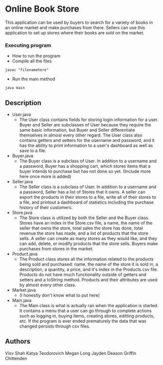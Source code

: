 # Online Book Store

This application can be used by buyers to search for a variety of books in an online market and make purchases from there. Sellers can use this application to set up stores where their books are sold on the market.

### Executing program

* How to run the program
* Compile all the files
```
javac "filenamehere"
```
* Run the main method
```
java main
```

## Description

* User.java
    * The User class contains fields for storing login information for a user. Buyer and Seller are subclasses of User because they require the same basic information, but Buyer and Seller differentiate themselves in almost every other regard. The User class also contains getters and setters for the username and password, and it has the ability to print information to a user's dashboard as well as save to a file.
* Buyer.java
    * The Buyer class is a subclass of User. In addition to a username and a password, Buyer has a shopping cart, which stores items that a buyer intends to purchase but has not done so yet. (Include more here once more is added)
* Seller.java
    * The Seller class is a subclass of User. In addition to a username and a password, Seller has a list of Stores that it owns. A seller can export the products in their stores to a file, write all of their stores to a file, and printout a dashboard of statistics including the purchase history of their customers.
* Store.java
    * The Store class is utilized by both the Seller and the Buyer class. Stores have an index in the Store.csv file, a name, the name of the seller that owns the store, total sales the store has done, total revenue the store has made, and a list of products that the store sells. A seller can create as many stores as they would like, and they can add, delete, or modify products that the store sells. Buyers make purchases from stores in the market.
* Product.java
    * The Product class stores all the information related to the products being sold and purchased: name, the name of the store it is sold in, a description, a quantity, a price, and it's index in the Products.csv file. Products do not have much functionality outside of getters and setters and a toString method. Products and their attributes are used by almost every other class.
* Market.java
    * (I honestly don't know what to put here)
* Main.java
    * The Main class is what is actually ran when the application is started. It contains a menu that a user can go through to complete actions such as logging in, buying items, creating stores, editting products, etc. If the program is ever ended prematurely the data that was changed persists through csv files.


## Authors
Visv Shah
Katya Teodorovich
Megan Long
Jayden Deason
Griffin Chittenden
